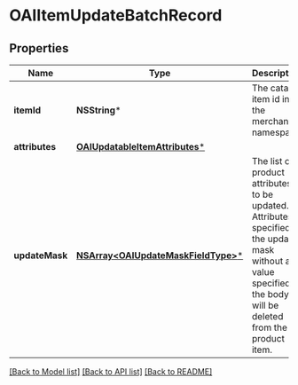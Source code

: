 # OAIItemUpdateBatchRecord

## Properties
Name | Type | Description | Notes
------------ | ------------- | ------------- | -------------
**itemId** | **NSString*** | The catalog item id in the merchant namespace | [optional] 
**attributes** | [**OAIUpdatableItemAttributes***](OAIUpdatableItemAttributes.md) |  | [optional] 
**updateMask** | [**NSArray&lt;OAIUpdateMaskFieldType&gt;***](OAIUpdateMaskFieldType.md) | The list of product attributes to be updated. Attributes specified in the update mask without a value specified in the body will be deleted from the product item. | [optional] 

[[Back to Model list]](../README.md#documentation-for-models) [[Back to API list]](../README.md#documentation-for-api-endpoints) [[Back to README]](../README.md)


